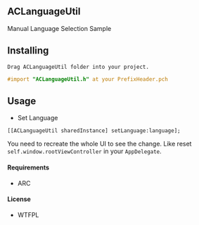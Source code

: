 ## ACLanguageUtil

Manual Language Selection Sample


## Installing

```
Drag ACLanguageUtil folder into your project. 
```

```objective-c
#import "ACLanguageUtil.h" at your PrefixHeader.pch  
```


## Usage

* Set Language

```objc
[[ACLanguageUtil sharedInstance] setLanguage:language];
```

You need to recreate the whole UI to see the change.
Like reset `self.window.rootViewController` in your `AppDelegate`.


#### Requirements

* ARC



#### License

* WTFPL 


